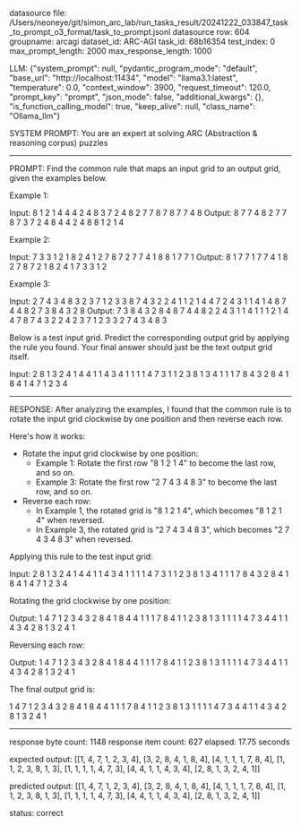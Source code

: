 datasource file: /Users/neoneye/git/simon_arc_lab/run_tasks_result/20241222_033847_task_to_prompt_o3_format/task_to_prompt.jsonl
datasource row: 604
groupname: arcagi
dataset_id: ARC-AGI
task_id: 68b16354
test_index: 0
max_prompt_length: 2000
max_response_length: 1000

LLM:
{"system_prompt": null, "pydantic_program_mode": "default", "base_url": "http://localhost:11434", "model": "llama3.1:latest", "temperature": 0.0, "context_window": 3900, "request_timeout": 120.0, "prompt_key": "prompt", "json_mode": false, "additional_kwargs": {}, "is_function_calling_model": true, "keep_alive": null, "class_name": "Ollama_llm"}

SYSTEM PROMPT:
You are an expert at solving ARC (Abstraction & reasoning corpus) puzzles

---

PROMPT:
Find the common rule that maps an input grid to an output grid, given the examples below.

Example 1:

Input:
8 1 2 1 4
4 4 2 4 8
3 7 2 4 8
2 7 7 8 7
8 7 7 4 8
Output:
8 7 7 4 8
2 7 7 8 7
3 7 2 4 8
4 4 2 4 8
8 1 2 1 4

Example 2:

Input:
7 3 3 1 2
1 8 2 4 1
2 7 8 7 2
7 7 4 1 8
8 1 7 7 1
Output:
8 1 7 7 1
7 7 4 1 8
2 7 8 7 2
1 8 2 4 1
7 3 3 1 2

Example 3:

Input:
2 7 4 3 4 8 3
2 3 7 1 2 3 3
8 7 4 3 2 2 4
1 1 2 1 4 4 7
2 4 3 1 1 4 1
4 8 7 4 4 8 2
7 3 8 4 3 2 8
Output:
7 3 8 4 3 2 8
4 8 7 4 4 8 2
2 4 3 1 1 4 1
1 1 2 1 4 4 7
8 7 4 3 2 2 4
2 3 7 1 2 3 3
2 7 4 3 4 8 3

Below is a test input grid. Predict the corresponding output grid by applying the rule you found. Your final answer should just be the text output grid itself.

Input:
2 8 1 3 2 4 1
4 4 1 1 4 3 4
1 1 1 1 4 7 3
1 1 2 3 8 1 3
4 1 1 1 7 8 4
3 2 8 4 1 8 4
1 4 7 1 2 3 4


---

RESPONSE:
After analyzing the examples, I found that the common rule is to rotate the input grid clockwise by one position and then reverse each row.

Here's how it works:

* Rotate the input grid clockwise by one position:
	+ Example 1: Rotate the first row "8 1 2 1 4" to become the last row, and so on.
	+ Example 3: Rotate the first row "2 7 4 3 4 8 3" to become the last row, and so on.
* Reverse each row:
	+ In Example 1, the rotated grid is "8 1 2 1 4", which becomes "8 1 2 1 4" when reversed.
	+ In Example 3, the rotated grid is "2 7 4 3 4 8 3", which becomes "2 7 4 3 4 8 3" when reversed.

Applying this rule to the test input grid:

Input:
2 8 1 3 2 4 1
4 4 1 1 4 3 4
1 1 1 1 4 7 3
1 1 2 3 8 1 3
4 1 1 1 7 8 4
3 2 8 4 1 8 4
1 4 7 1 2 3 4

Rotating the grid clockwise by one position:

Output:
1 4 7 1 2 3 4
3 2 8 4 1 8 4
4 1 1 1 7 8 4
1 1 2 3 8 1 3
1 1 1 1 4 7 3
4 4 1 1 4 3 4
2 8 1 3 2 4 1

Reversing each row:

Output:
1 4 7 1 2 3 4
3 2 8 4 1 8 4
4 1 1 1 7 8 4
1 1 2 3 8 1 3
1 1 1 1 4 7 3
4 4 1 1 4 3 4
2 8 1 3 2 4 1

The final output grid is:

1 4 7 1 2 3 4
3 2 8 4 1 8 4
4 1 1 1 7 8 4
1 1 2 3 8 1 3
1 1 1 1 4 7 3
4 4 1 1 4 3 4
2 8 1 3 2 4 1

---


response byte count: 1148
response item count: 627
elapsed: 17.75 seconds

expected output:
[[1, 4, 7, 1, 2, 3, 4], [3, 2, 8, 4, 1, 8, 4], [4, 1, 1, 1, 7, 8, 4], [1, 1, 2, 3, 8, 1, 3], [1, 1, 1, 1, 4, 7, 3], [4, 4, 1, 1, 4, 3, 4], [2, 8, 1, 3, 2, 4, 1]]

predicted output:
[[1, 4, 7, 1, 2, 3, 4], [3, 2, 8, 4, 1, 8, 4], [4, 1, 1, 1, 7, 8, 4], [1, 1, 2, 3, 8, 1, 3], [1, 1, 1, 1, 4, 7, 3], [4, 4, 1, 1, 4, 3, 4], [2, 8, 1, 3, 2, 4, 1]]

status: correct
